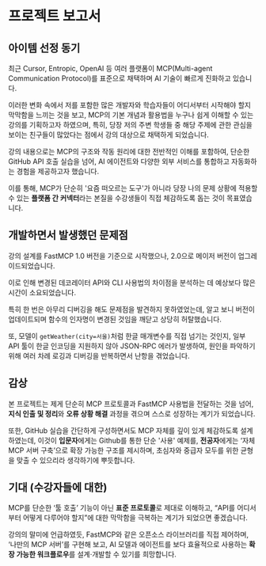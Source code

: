 # 프로젝트 보고서


## 아이템 선정 동기
최근 Cursor, Entropic, OpenAI 등 여러 플랫폼이 MCP(Multi-agent Communication Protocol)를 표준으로 채택하며 AI 기술이 빠르게 진화하고 있습니다.  

이러한 변화 속에서 저를 포함한 많은 개발자와 학습자들이 어디서부터 시작해야 할지 막막함을 느끼는 것을 보고, MCP의 기본 개념과 활용법을 누구나 쉽게 이해할 수 있는 강의를 기획하고자 하였으며,
특히, 당장 저의 주변 학생들 중 해당 주제에 관한 관심을 보이는 친구들이 많았다는 점에서 강의 대상으로 채택하게 되었습니다.

강의 내용으로는 MCP의 구조와 작동 원리에 대한 전반적인 이해를 포함하여, 단순한 GitHub API 호출 실습을 넘어, AI 에이전트와 다양한 외부 서비스를 통합하고 자동화하는 경험을 제공하고자 했습니다.  

이를 통해, MCP가 단순히 '요즘 떠오르는 도구'가 아니라 당장 나의 문제 상황에 적용할 수 있는 **플랫폼 간 커넥터**라는 본질을 수강생들이 직접 체감하도록 돕는 것이 목표였습니다.

## 개발하면서 발생했던 문제점
강의 설계를 FastMCP 1.0 버전을 기준으로 시작했으나, 2.0으로 메이저 버전이 업그레이드되었습니다.

이로 인해 변경된 데코레이터 API와 CLI 사용법의 차이점을 분석하는 데 예상보다 많은 시간이 소요되었습니다.

특히 한 번은 아무리 디버깅을 해도 문제점을 발견하지 못하였었는데, 알고 보니 버전이 업데이트되며 함수의 인자명이 변경된 것임을 깨닫고 상당히 허탈했습니다. 

또, 모델이 `getWeather(city=서울)`처럼 한글 매개변수를 직접 넘기는 것인지, 일부 API 툴이 한글 인코딩을 지원하지 않아 JSON-RPC 에러가 발생하여, 원인을 파악하기 위해 여러 차례 로깅과 디버깅을 반복하면서 난항을 겪었습니다.

## 감상
본 프로젝트는 제게 단순히 MCP 프로토콜과 FastMCP 사용법을 전달하는 것을 넘어, **지식 인출 및 정리**와 **오류 상황 해결** 과정을 겪으며 스스로 성장하는 계기가 되었습니다.

또한, GitHub 실습을 간단하게 구성하면서도 MCP 자체를 깊이 있게 체감하도록 설계하였는데,
이것이 **입문자**에게는 Github를 통한 단순 '사용' 예제를,  **전공자**에게는 ‘자체 MCP 서버 구축’으로 확장 가능한 구조를 제시하며, 초심자와 중급자 모두를 위한 균형을 맞출 수 있으리라 생각하기에 뿌듯합니다.

## 기대 (수강자들에 대한)
MCP를 단순한 ‘툴 호출’ 기능이 아닌 **표준 프로토콜**로 제대로 이해하고,
“API를 어디서부터 어떻게 다루어야 할지”에 대한 막막함을 극복하는 계기가 되었으면 좋겠습니다.

강의의 말미에 언급하였듯, FastMCP와 같은 오픈소스 라이브러리를 직접 제어하며, ‘나만의 MCP 서버’를 구현해 보고, 
AI 모델과 에이전트를 보다 효율적으로 사용하는 **확장 가능한 워크플로우**를 설계·개발할 수 있기를 희망합니다.

